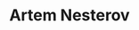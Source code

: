 ---
layout: full-width
title: "Artem Nesterov"

sub-heading: Doctoral researcher and Teaching Fellow
school: Durham University Business School, UK


---